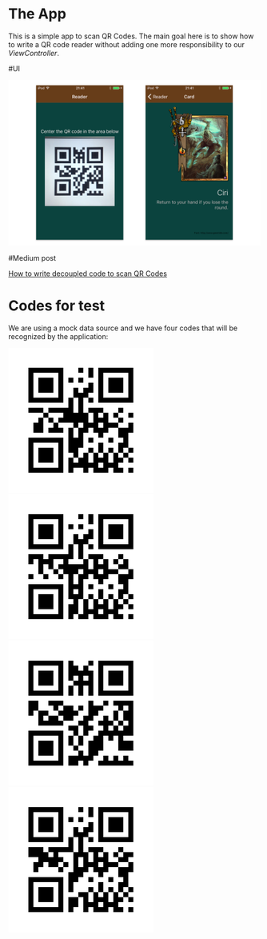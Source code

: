 # The App
This is a simple app to scan QR Codes. The main goal here is to show how to write a QR code reader without adding one more responsibility to our *ViewController*. 

#UI

![reader](Images/views.png)

#Medium post

[How to write decoupled code to scan QR Codes](https://medium.com/p/)

# Codes for test
We are using a mock data source and we have four codes that will be recognized by the application:

![Code 1](Images/code1.jpg) ![Code 2](Images/code2.jpg)
![Code 3](Images/code3.jpg) ![Code 4](Images/code4.jpg)